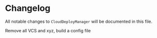 # Changelog

All notable changes to `CloudDeployManager` will be documented in this file.


Remove all VCS and xyz, build a config file

